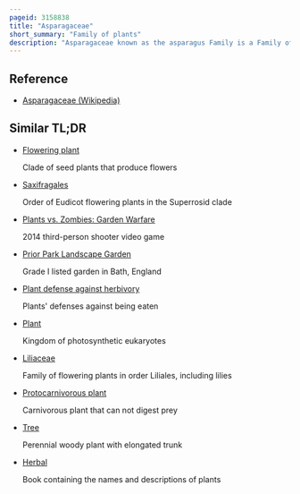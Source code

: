```yaml
---
pageid: 3158838
title: "Asparagaceae"
short_summary: "Family of plants"
description: "Asparagaceae known as the asparagus Family is a Family of flowering Plants in the Order Asparagales of the Monocots. The Family Name is based on edible Garden Asparagus Asparagus Officinalis. This Family includes both common Houseplants as well as Garden Plants. The Garden Plants include asparagus, yucca, Bluebell, and Hosta, and the Houseplants include Snake Plant, Corn Cane, Spider Plant, and Plumosus Fern."
---
```


## Reference

- [Asparagaceae (Wikipedia)](https://en.wikipedia.org/?curid=3158838)

## Similar TL;DR

- [Flowering plant](/tldr/en/flowering-plant)

  Clade of seed plants that produce flowers

- [Saxifragales](/tldr/en/saxifragales)

  Order of Eudicot flowering plants in the Superrosid clade

- [Plants vs. Zombies: Garden Warfare](/tldr/en/plants-vs-zombies-garden-warfare)

  2014 third-person shooter video game

- [Prior Park Landscape Garden](/tldr/en/prior-park-landscape-garden)

  Grade I listed garden in Bath, England

- [Plant defense against herbivory](/tldr/en/plant-defense-against-herbivory)

  Plants' defenses against being eaten

- [Plant](/tldr/en/plant)

  Kingdom of photosynthetic eukaryotes

- [Liliaceae](/tldr/en/liliaceae)

  Family of flowering plants in order Liliales, including lilies

- [Protocarnivorous plant](/tldr/en/protocarnivorous-plant)

  Carnivorous plant that can not digest prey

- [Tree](/tldr/en/tree)

  Perennial woody plant with elongated trunk

- [Herbal](/tldr/en/herbal)

  Book containing the names and descriptions of plants
